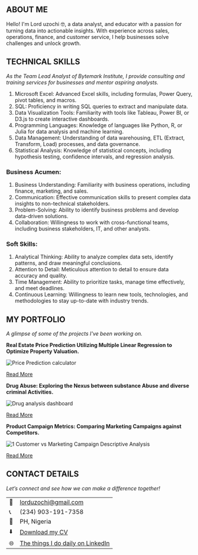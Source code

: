 <!--Section 1: Introduce your self-->
## ABOUT ME

Hello! I'm Lord uzochi 🤓, a data analyst,  and educator with a passion for turning data into actionable insights. With experience across sales, operations, finance, and customer service, I help businesses solve challenges and unlock growth.


<!--Mention your top/relevant skills here - core and soft skills-->
## TECHNICAL SKILLS

*As the Team Lead Analyst of Bytemark Institute, I provide consulting and training services for businesses and mentor aspiring analysts.*

1. Microsoft Excel: Advanced Excel skills, including formulas, Power Query, pivot tables, and macros.
2. SQL: Proficiency in writing SQL queries to extract and manipulate data.
3. Data Visualization Tools: Familiarity with tools like Tableau, Power BI, or D3.js to create interactive dashboards.
4. Programming Languages: Knowledge of languages like Python, R, or Julia for data analysis and machine learning.
5. Data Management: Understanding of data warehousing, ETL (Extract, Transform, Load) processes, and data governance.
6. Statistical Analysis: Knowledge of statistical concepts, including hypothesis testing, confidence intervals, and regression analysis.

### Business Acumen:

1. Business Understanding: Familiarity with business operations, including finance, marketing, and sales.
2. Communication: Effective communication skills to present complex data insights to non-technical stakeholders.
3. Problem-Solving: Ability to identify business problems and develop data-driven solutions.
4. Collaboration: Willingness to work with cross-functional teams, including business stakeholders, IT, and other analysts.

### Soft Skills:

1. Analytical Thinking: Ability to analyze complex data sets, identify patterns, and draw meaningful conclusions.
2. Attention to Detail: Meticulous attention to detail to ensure data accuracy and quality.
3. Time Management: Ability to prioritize tasks, manage time effectively, and meet deadlines.
4. Continuous Learning: Willingness to learn new tools, technologies, and methodologies to stay up-to-date with industry trends.




<!--Section 2: List 3-4 key projects-->
## MY PORTFOLIO 

*A glimpse of some of the projects I've been working on.*

**Real Estate Price Prediction Utilizing Multiple Linear Regression to Optimize Property Valuation.**

![Price Prediction calculator](https://github.com/user-attachments/assets/b9a49922-0e4e-4f77-8dde-dbc454373b58)

[Read More](https://github.com/lorduzochi/Real-Estate-Price-Prediction-Utilizing-Multiple-Linear-Regression-to-Optimize-Property-Valuation/tree/main?tab=readme-ov-file#real-estate-price-prediction-analysis)


**Drug Abuse: Exploring the Nexus between substance Abuse and diverse criminal Activities.**

![Drug analysis dashboard](https://github.com/user-attachments/assets/06e04486-5ff8-44d2-8737-dce37e277f56)


[Read More](https://github.com/lorduzochi/Drug-Abuse-Analysis#drug-abuse-analysis)


**Product Campaign Metrics: Comparing Marketing Campaigns against Competitors.**

![1 Customer vs Marketing Campaign Descriptive Analysis](https://github.com/user-attachments/assets/8e54ec9a-b00e-456a-bce3-b9ee37b9d7e4)

[Read More](https://github.com/lorduzochi/Product-Campaign-Metrics-Comparing-Marketing-Campaigns-against-Competitors#product-campaign-metrics-comparing-marketing-campaigns-against-competitors)


## CONTACT DETAILS

*Let’s connect and see how we can make a difference together!*
<table>
  <tbody>
    <tr>
      <td>📧</td>
      <td><a href="mailto:lorduzochi@gmail.com">lorduzochi@gmail.com</a></td>
    </tr>
    <tr>
      <td>📞</td>
      <td>(234) 903-191-7358</td>
    </tr>
    <tr>
      <td>📍</td>
      <td>PH, Nigeria</td>
    </tr>
    <tr>
      <td>⬇️</td>
      <td><a href="https://drive.google.com/file/d/1MqjGwzg-1Cv7qp-3TF29LhnLrfGt6mwi/view?usp=sharing">Download my CV</a></td>
    </tr>
    <tr>
      <td>🌐</td>
      <td><a href="https://linkedin.com/in/lorduzochi">The things I do daily on LinkedIn</a></td>
    </tr>
  </tbody>
</table>

   





